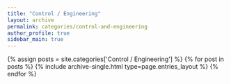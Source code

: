 ```yaml
---
title: "Control / Engineering"
layout: archive
permalink: categories/control-and-engineering
author_profile: true
sidebar_main: true
---
```



{% assign posts = site.categories['Control / Engineering'] %}
{% for post in posts %} {% include archive-single.html type=page.entries_layout %} {% endfor %}